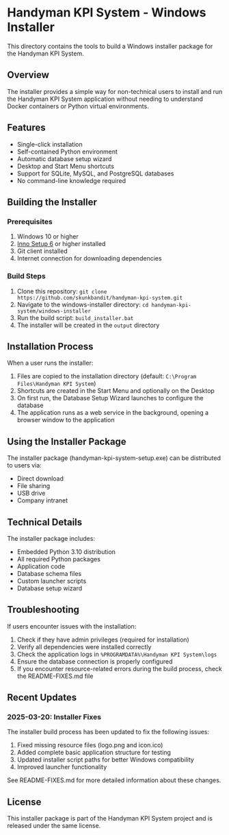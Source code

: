 # Handyman KPI System - Windows Installer

This directory contains the tools to build a Windows installer package for the Handyman KPI System.

## Overview

The installer provides a simple way for non-technical users to install and run the Handyman KPI System application without needing to understand Docker containers or Python virtual environments.

## Features

- Single-click installation
- Self-contained Python environment
- Automatic database setup wizard
- Desktop and Start Menu shortcuts
- Support for SQLite, MySQL, and PostgreSQL databases
- No command-line knowledge required

## Building the Installer

### Prerequisites

1. Windows 10 or higher
2. [Inno Setup 6](https://jrsoftware.org/isdl.php) or higher installed
3. Git client installed
4. Internet connection for downloading dependencies

### Build Steps

1. Clone this repository: `git clone https://github.com/skunkbandit/handyman-kpi-system.git`
2. Navigate to the windows-installer directory: `cd handyman-kpi-system/windows-installer`
3. Run the build script: `build_installer.bat`
4. The installer will be created in the `output` directory

## Installation Process

When a user runs the installer:

1. Files are copied to the installation directory (default: `C:\Program Files\Handyman KPI System`)
2. Shortcuts are created in the Start Menu and optionally on the Desktop
3. On first run, the Database Setup Wizard launches to configure the database
4. The application runs as a web service in the background, opening a browser window to the application

## Using the Installer Package

The installer package (handyman-kpi-system-setup.exe) can be distributed to users via:

- Direct download
- File sharing
- USB drive
- Company intranet

## Technical Details

The installer package includes:

- Embedded Python 3.10 distribution
- All required Python packages
- Application code
- Database schema files
- Custom launcher scripts
- Database setup wizard

## Troubleshooting

If users encounter issues with the installation:

1. Check if they have admin privileges (required for installation)
2. Verify all dependencies were installed correctly
3. Check the application logs in `%PROGRAMDATA%\Handyman KPI System\logs`
4. Ensure the database connection is properly configured
5. If you encounter resource-related errors during the build process, check the README-FIXES.md file

## Recent Updates

### 2025-03-20: Installer Fixes

The installer build process has been updated to fix the following issues:

1. Fixed missing resource files (logo.png and icon.ico)
2. Added complete basic application structure for testing
3. Updated installer script paths for better Windows compatibility
4. Improved launcher functionality

See README-FIXES.md for more detailed information about these changes.

## License

This installer package is part of the Handyman KPI System project and is released under the same license.
